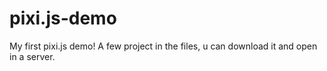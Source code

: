 # pixi.js-demo
My first pixi.js demo!
A few project in the files, u can download it and open in a server.
